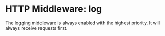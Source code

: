 # HTTP Middleware: log

The logging middleware is always enabled with the highest priority. It will always receive requests first.